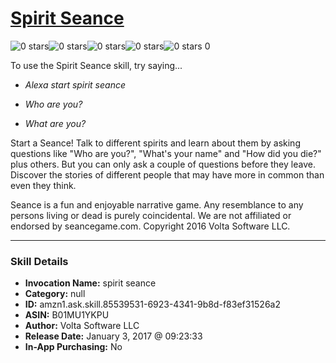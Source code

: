 # [Spirit Seance](http://alexa.amazon.com/#skills/amzn1.ask.skill.85539531-6923-4341-9b8d-f83ef31526a2)
![0 stars](../../images/ic_star_border_black_18dp_1x.png)![0 stars](../../images/ic_star_border_black_18dp_1x.png)![0 stars](../../images/ic_star_border_black_18dp_1x.png)![0 stars](../../images/ic_star_border_black_18dp_1x.png)![0 stars](../../images/ic_star_border_black_18dp_1x.png) 0

To use the Spirit Seance skill, try saying...

* *Alexa start spirit seance*

* *Who are you?*

* *What are you?*

Start a Seance! Talk to different spirits and learn about them by asking questions like "Who are you?", "What's your name" and "How did you die?" plus others. But you can only ask a couple of questions before they leave. Discover the stories of different people that may have more in common than even they think.

Seance is a fun and enjoyable narrative game. Any resemblance to any persons living or dead is purely coincidental. We are not affiliated or endorsed by seancegame.com. Copyright 2016 Volta Software LLC.

***

### Skill Details

* **Invocation Name:** spirit seance
* **Category:** null
* **ID:** amzn1.ask.skill.85539531-6923-4341-9b8d-f83ef31526a2
* **ASIN:** B01MU1YKPU
* **Author:** Volta Software LLC
* **Release Date:** January 3, 2017 @ 09:23:33
* **In-App Purchasing:** No
